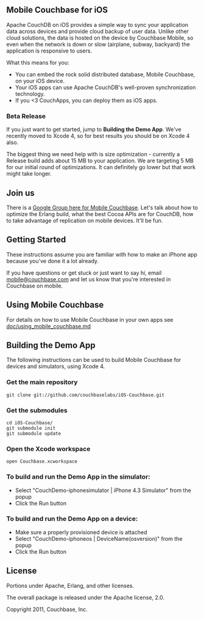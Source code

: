 ## Mobile Couchbase for iOS

Apache CouchDB on iOS provides a simple way to sync your application data across devices and provide cloud backup of user data. Unlike other cloud solutions, the data is hosted on the device by Couchbase Mobile, so even when the network is down or slow (airplane, subway, backyard) the application is responsive to users.

What this means for you:

* You can embed the rock solid distributed database, Mobile Couchbase, on your iOS device.
* Your iOS apps can use Apache CouchDB's well-proven synchronization technology.
* If you <3 CouchApps, you can deploy them as iOS apps.

### Beta Release

If you just want to get started, jump to **Building the Demo App**. We've recently moved to Xcode 4, so for best results you should be on Xcode 4 also.

The biggest thing we need help with is size optimization - currently a Release build adds about 15 MB to your application. We are targeting 5 MB for our initial round of optimizations. It can definitely go lower but that work might take longer.

## Join us

There is a [Google Group here for Mobile Couchbase](https://groups.google.com/group/mobile-couchbase). Let's talk about how to optimize the Erlang build, what the best Cocoa APIs are for CouchDB, how to take advantage of replication on mobile devices. It'll be fun.


## Getting Started

These instructions assume you are familiar with how to make an iPhone app because you've done it a lot already.

If you have questions or get stuck or just want to say hi, email <mobile@couchbase.com> and let us know that you're interested in Couchbase on mobile.

## Using Mobile Couchbase

For details on how to use Mobile Couchbase in your own apps see [doc/using_mobile_couchbase.md](https://github.com/couchbaselabs/iOS-Couchbase/blob/master/doc/using_mobile_couchbase.md)


## Building the Demo App

The following instructions can be used to build Mobile Couchbase for devices and simulators, using Xcode 4.

### Get the main repository

    git clone git://github.com/couchbaselabs/iOS-Couchbase.git

### Get the submodules

    cd iOS-Couchbase/
    git submodule init
    git submodule update

### Open the Xcode workspace

    open Couchbase.xcworkspace

### To build and run the Demo App in the simulator:

* Select "CouchDemo-iphonesimulator | iPhone 4.3 Simulator" from the popup
* Click the Run button

### To build and run the Demo App on a device:

* Make sure a properly provisioned device is attached
* Select "CouchDemo-iphoneos | DeviceName(osversion)" from the popup
* Click the Run button


## License

Portions under Apache, Erlang, and other licenses.

The overall package is released under the Apache license, 2.0.

Copyright 2011, Couchbase, Inc.
